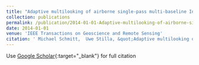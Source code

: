 ```yaml
---
title: "Adaptive multilooking of airborne single-pass multi-baseline InSAR stacks"
collection: publications
permalink: /publication/2014-01-01-Adaptive-multilooking-of-airborne-single-pass-multi-baseline-InSAR-stacks
date: 2014-01-01
venue: 'IEEE Transactions on Geoscience and Remote Sensing'
citation: ' Michael Schmitt,  Uwe Stilla, &quot;Adaptive multilooking of airborne single-pass multi-baseline InSAR stacks.&quot; IEEE Transactions on Geoscience and Remote Sensing, 2014.'
---
```

Use [Google Scholar](https://scholar.google.com/scholar?q=Adaptive+multilooking+of+airborne+single+pass+multi+baseline+InSAR+stacks){:target="_blank"} for full citation